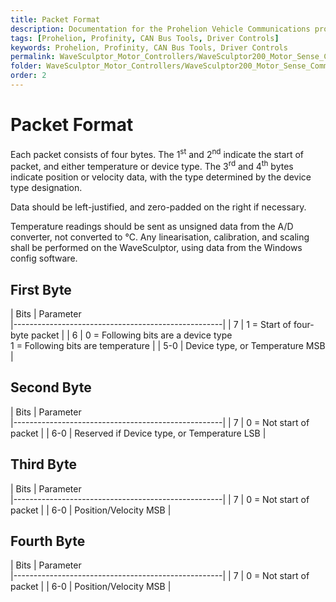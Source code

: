 ```yaml
---
title: Packet Format
description: Documentation for the Prohelion Vehicle Communications protocol
tags: [Prohelion, Profinity, CAN Bus Tools, Driver Controls]
keywords: Prohelion, Profinity, CAN Bus Tools, Driver Controls
permalink: WaveSculptor_Motor_Controllers/WaveSculptor200_Motor_Sense_Comms_Spec/Packet_Format.html
folder: WaveSculptor_Motor_Controllers/WaveSculptor200_Motor_Sense_Comms_Spec
order: 2
---
```


# Packet Format

Each packet consists of four bytes.  The 1<sup>st</sup> and 2<sup>nd</sup> indicate the start of packet, and either temperature or device type.  The 3<sup>rd</sup> and 4<sup>th</sup> bytes indicate position or velocity data, with the type determined by the device type designation.

Data should be left-justified, and zero-padded on the right if necessary.

Temperature readings should be sent as unsigned data from the A/D converter, not converted to °C.  Any linearisation, calibration, and scaling shall be performed on the WaveSculptor, using data from the Windows config software.

## First Byte 

| Bits | Parameter     
|----------------------------------------------------|
| 7 | 1 = Start of four-byte packet |
| 6 | 0 = Following bits are a device type<br>1 = Following bits are temperature |
| 5-0 | Device type, or Temperature MSB |

## Second Byte

| Bits | Parameter     
|----------------------------------------------------|
| 7 | 0 = Not start of packet |
| 6-0 | Reserved if Device type, or Temperature LSB |

## Third Byte

| Bits | Parameter     
|----------------------------------------------------|
| 7 | 0 = Not start of packet |
| 6-0 | Position/Velocity MSB |

## Fourth Byte 

| Bits | Parameter     
|----------------------------------------------------|
| 7 | 0 = Not start of packet |
| 6-0 | Position/Velocity MSB |